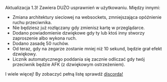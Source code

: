 Aktualizacja 1.3! Zawiera DUŻO usprawnień w użytkowaniu. Między innymi:

- Zmiana architektury sieciowej na websockets, zmniejszająca opóźnienie ruchu przeciwnika.
- Nie będziesz już rozłączany gdy zmienisz kartę w przeglądarce.
- Dodano powiadomienie dzwiękowe gdy ty lub ktoś inny stworzy zaproszenie albo wykona ruch.
- Dodano zasadę 50 ruchów.
- Od teraz, gdy na zegarze zostanie mniej niż 10 sekund, będzie grał efekt dzwiękowy.
- Licznik automatycznego poddania się zacznie odliczać gdy twój przeciwnik będzie AFK (z dzwiękowym ostrzeżeniem).

I wiele więcej! By zobaczyć pełną listę sprawdź [discorda!](https://discord.com/channels/1114425729569017918/1114427288776364132/1240014519061712997)

